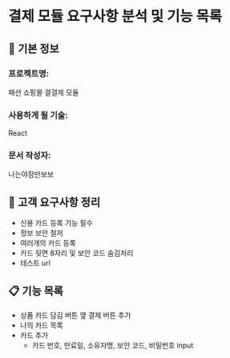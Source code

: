# 결제 모듈 요구사항 분석 및 기능 목록

## 📌 기본 정보
### 프로젝트명: 
패션 쇼핑몰 결결제 모듈

### 사용하게 될 기술: 
React

### 문서 작성자: 
나는야잠만보보

## 📝 고객 요구사항 정리
- 신용 카드 등록 기능 필수
- 정보 보안 철저
- 여러개의 카드 등록
- 카드 뒷면 8자리 및 보안 코드 숨김처리
- 테스트 url

## 📋 기능 목록
- 상품 카드 담김 버튼 옆 결제 버튼 추가
- 나의 카드 목록
- 카드 추가
    - 카드 번호, 만료일, 소유자명, 보안 코드, 비밀번호 input

 
 